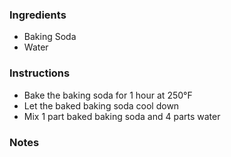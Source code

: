### Ingredients
- Baking Soda
- Water
### Instructions
- Bake the baking soda for 1 hour at 250°F
- Let the baked baking soda cool down
- Mix 1 part baked baking soda and 4 parts water
### Notes
